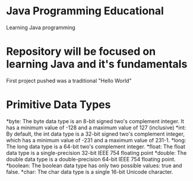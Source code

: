 # Java Programming Educational
Learning Java programming 

# Repository will be focused on learning Java and it's fundamentals 

First project pushed was a traditional "Hello World"

# Primitive Data Types 

*byte: The byte data type is an 8-bit signed two's complement integer. It has a minimum value of -128 and a maximum value of 127 (inclusive)
*int: By default, the int data type is a 32-bit signed two's complement integer, which has a minimum value of -231 and a maximum value of 231-1.
*long: The long data type is a 64-bit two's complement integer. 
*float: The float data type is a single-precision 32-bit IEEE 754 floating point
*double: The double data type is a double-precision 64-bit IEEE 754 floating point.
*boolean: The boolean data type has only two possible values: true and false.
*char: The char data type is a single 16-bit Unicode character.
